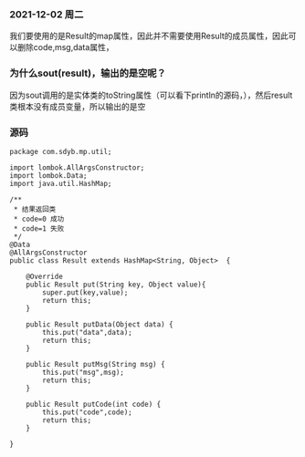 
### 2021-12-02 周二

我们要使用的是Result的map属性，因此并不需要使用Result的成员属性，因此可以删除code,msg,data属性，

### 为什么sout(result)，输出的是空呢？

因为sout调用的是实体类的toString属性（可以看下println的源码，），然后result类根本没有成员变量，所以输出的是空

### 源码

```jshelllanguage
package com.sdyb.mp.util;

import lombok.AllArgsConstructor;
import lombok.Data;
import java.util.HashMap;

/**
 * 结果返回类
 * code=0 成功
 * code=1 失败
 */
@Data
@AllArgsConstructor
public class Result extends HashMap<String, Object>  {

    @Override
    public Result put(String key, Object value){
        super.put(key,value);
        return this;
    }

    public Result putData(Object data) {
        this.put("data",data);
        return this;
    }

    public Result putMsg(String msg) {
        this.put("msg",msg);
        return this;
    }

    public Result putCode(int code) {
        this.put("code",code);
        return this;
    }
    
}
```
